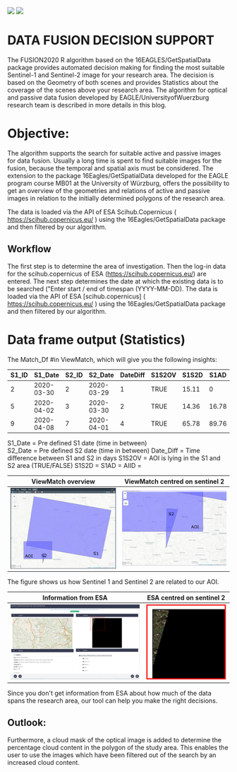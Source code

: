 ![](https://img.shields.io/badge/EAGLE-Design-blue) ![](https://img.shields.io/badge/Approval-pending-red)
# DATA FUSION DECISION SUPPORT

The FUSION2020 R algorithm based on the 16EAGLES/GetSpatialData package provides automated decision making for finding the most suitable Sentinel-1 and Sentinel-2 image for your research area. The decision is based on the Geometry of both scenes and provides Statistics about the coverage of the scenes above your research area. The algorithm for optical and passive data fusion developed by EAGLE/UniversityofWuerzburg research team is described in more details in this blog.

# Objective: 

The algorithm supports the search for suitable active and passive images for data fusion. Usually a long time is spent to find suitable images for the fusion, because the temporal and spatial axis must be considered. The extension to the package 16Eagles/GetSpatialData developed for the EAGLE program course MB01 at the University of Würzburg, offers the possibility to get an overview of the geometries and relations of active and passive images in relation to the initially determined polygons of the research area.


The data is loaded via the API of ESA Scihub.Copernicus ( https://scihub.copernicus.eu/ ) using the 16Eagles/GetSpatialData package and then filtered by our algorithm.

## **Workflow**

The first step is to determine the area of investigation. Then the log-in data for the scihub.copernicus of ESA (https://scihub.copernicus.eu/) are entered. The next step determines the date at which the existing data is to be searched ("Enter start / end of timespan (YYYY-MM-DD). The data is loaded via the API of ESA [scihub.copernicus] ( https://scihub.copernicus.eu/ ) using the 16Eagles/GetSpatialData package and then filtered by our algorithm.

# Data frame output (Statistics)

The Match_Df #in ViewMatch, which will give you the following insights:

| S1_ID| S1_Date   | S2_ID |S2_Date    |DateDiff |S1S2OV |S1S2D  | S1AD  | S2AD   | AIID | 
| ---- | -------   | ----- | --------- | -----   | ----- | ----- | ----- | ------ | ---- | 
| 2    |2020-03-30 | 2     |2020-03-29 | 1       | TRUE  | 15.11 | 0     | 78.87  |82.56 |
| 5    |2020-04-02 | 3     |2020-03-30 | 2       | TRUE  | 14.36 | 16.78 | 14.89  |56.87 |
| 9    |2020-04-08 | 7     |2020-04-01 | 4       | TRUE  | 65.78 | 89.76 |77.34   |100   | 

S1_Date = Pre defined S1 date (time in between)                      
S2_Date = Pre defined S2 date (time in between)
Date_Diff = Time difference between S1 and S2 in days
S1S2OV = AOI is lying in the S1 and S2 area (TRUE/FALSE)
S1S2D =
S1AD =
AIID = 




ViewMatch overview           | ViewMatch centred on sentinel 2 
:-------------------------:|:-------------------------:
![](https://github.com/Doutrespace/FUSION2020/blob/master/Image/Overview01.PNG)  |  ![](https://github.com/Doutrespace/FUSION2020/blob/master/Image/Overview02.PNG)

The figure shows us how Sentinel 1 and Sentinel 2 are related to our AOI.






Information from ESA          | ESA centred on sentinel 2 
:-------------------------:|:-------------------------:
![](https://github.com/Doutrespace/FUSION2020/blob/master/Image/Overview_esa.PNG)  |  ![](https://github.com/Doutrespace/FUSION2020/blob/master/Image/overview_esa_micro.PNG)


Since you don't get information from ESA about how much of the data spans the research area, our tool can help you make the right decisions.



## **Outlook:**


Furthermore, a cloud mask of the optical image is added to determine the percentage cloud content in the polygon of the study area. This enables the user to use the images which have been filtered out of the search by an increased cloud content. 
